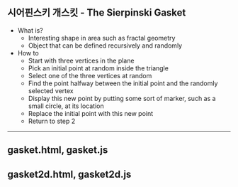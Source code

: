 ## 시어핀스키 개스킷 - The Sierpinski Gasket

- What is?
  * Interesting shape in area such as fractal geometry
  * Object that can be defined recursively and randomly
- How to
  * Start with three vertices in the plane
  * Pick an initial point at random inside the triangle
  * Select one of the three vertices at random
  * Find the point halfway between the initial point and the randomly selected vertex
  * Display this new point by putting some sort of marker, such as a small circle, at its location
  * Replace the initial point with this new point
  * Return to step 2 
---
## gasket.html, gasket.js

## gasket2d.html, gasket2d.js
